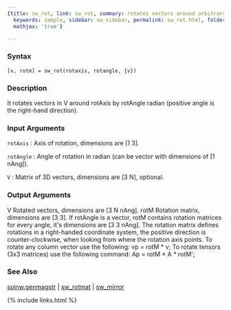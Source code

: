 ```yaml
---
{title: sw_rot, link: sw_rot, summary: rotates vectors around arbitrary axis in 3D,
  keywords: sample, sidebar: sw_sidebar, permalink: sw_rot.html, folder: swfiles,
  mathjax: 'true'}

---
```


### Syntax

`[v, rotm] = sw_rot(rotaxis, rotangle, {v})`

### Description

It rotates vectors in V around rotAxis by rotAngle radian (positive angle
is the right-hand direction).
 

### Input Arguments

`rotAxis`
: Axis of rotation, dimensions are [1 3].

`rotAngle`
: Angle of rotation in radian (can be vector with dimensions of
  [1 nAng]).

`V`
: Matrix of 3D vectors, dimensions are [3 N], optional.

### Output Arguments

V         Rotated vectors, dimensions are [3 N nAng].
rotM      Rotation matrix, dimensions are [3 3]. If rotAngle is a vector,
          rotM contains rotation matrices for every angle, it's
          dimensions are [3 3 nAng].
The rotation matrix defines rotations in a right-handed coordinate
system, the positive direction is counter-clockwise, when looking from
where the rotation axis points. To rotate any column vector use the
following:
  vp = rotM * v;
To rotate tensors (3x3 matrices) use the following command:
  Ap = rotM * A * rotM';

### See Also

[spinw.genmagstr](spinw_genmagstr.html) \| [sw_rotmat](sw_rotmat.html) \| [sw_mirror](sw_mirror.html)

{% include links.html %}
